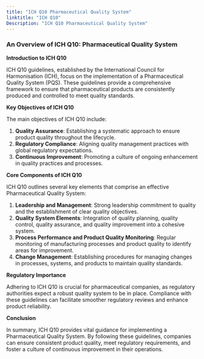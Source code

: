 ```yaml
---
title: "ICH Q10 Pharmaceutical Quality System"
linktitle: "ICH Q10"
Description: "ICH Q10 Pharmaceutical Quality System"
---
```


### An Overview of ICH Q10: Pharmaceutical Quality System

**Introduction to ICH Q10**

ICH Q10 guidelines, established by the International Council for Harmonisation (ICH), focus on the implementation of a Pharmaceutical Quality System (PQS). These guidelines provide a comprehensive framework to ensure that pharmaceutical products are consistently produced and controlled to meet quality standards.

**Key Objectives of ICH Q10**

The main objectives of ICH Q10 include:

1. **Quality Assurance**: Establishing a systematic approach to ensure product quality throughout the lifecycle.
2. **Regulatory Compliance**: Aligning quality management practices with global regulatory expectations.
3. **Continuous Improvement**: Promoting a culture of ongoing enhancement in quality practices and processes.

**Core Components of ICH Q10**

ICH Q10 outlines several key elements that comprise an effective Pharmaceutical Quality System:

1. **Leadership and Management**: Strong leadership commitment to quality and the establishment of clear quality objectives.
2. **Quality System Elements**: Integration of quality planning, quality control, quality assurance, and quality improvement into a cohesive system.
3. **Process Performance and Product Quality Monitoring**: Regular monitoring of manufacturing processes and product quality to identify areas for improvement.
4. **Change Management**: Establishing procedures for managing changes in processes, systems, and products to maintain quality standards.

**Regulatory Importance**

Adhering to ICH Q10 is crucial for pharmaceutical companies, as regulatory authorities expect a robust quality system to be in place. Compliance with these guidelines can facilitate smoother regulatory reviews and enhance product reliability.

**Conclusion**

In summary, ICH Q10 provides vital guidance for implementing a Pharmaceutical Quality System. By following these guidelines, companies can ensure consistent product quality, meet regulatory requirements, and foster a culture of continuous improvement in their operations.
